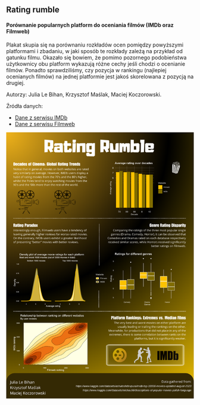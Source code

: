 ## Rating rumble 
#### Porównanie popularnych platform do oceniania filmów (IMDb oraz Filmweb)
Plakat skupia się na porównaniu rozkładów ocen pomiędzy powyższymi platformami i zbadaniu, w jaki sposób te rozkłady zależą na przykład od gatunku filmu. 
Okazało się bowiem, że pomimo pozornego podobieństwa użytkownicy obu platform wykazują różne cechy jeśli chodzi o ocenianie filmów. Ponadto sprawdziliśmy, 
czy pozycja w rankingu (najlepiej ocenianych filmów) na jednej platformie jest jakoś skorelowana z pozycją na drugiej. 

Autorzy: Julia Le Bihan, Krzysztof Maślak, Maciej Koczorowski.

Źródła danych:
* [Dane z serwisu IMDb](https://www.kaggle.com/datasets/ashutoshdevpura/imdb-top-10000-movies-updated-august-2023)
* [Dane z serwisu Filmweb](https://www.kaggle.com/datasets/michau96/descriptions-of-popular-movies-polish-language)

![](LeBihan_Maslak_Koczorowski.png)
